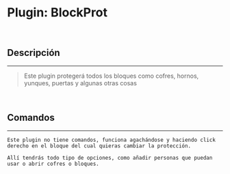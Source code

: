 # Plugin: BlockProt

<br/>

## Descripción
---

> Este plugin protegerá todos los bloques como cofres, hornos, yunques, puertas y algunas otras cosas

<br/>

## Comandos 
---

~~~
Este plugin no tiene comandos, funciona agachándose y haciendo click derecho en el bloque del cual quieras cambiar la protección.

Allí tendrás todo tipo de opciones, como añadir personas que puedan usar o abrir cofres o bloques.
~~~
